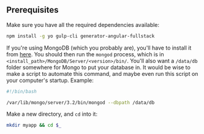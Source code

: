 ## Prerequisites

Make sure you have all the required dependencies available:

```bash
npm install -g yo gulp-cli generator-angular-fullstack
```

If you're using MongoDB (which you probably are), you'll have to install it from [here](https://www.mongodb.com/download-center#community).
You should then run the `mongod` process, which is in `<install_path>/MongoDB/Server/<version>/bin/`. You'll also want a `/data/db` folder
somewhere for Mongo to put your database in. It would be wise to make a script to automate this command, and maybe even run this script on
your computer's startup. Example:

```bash
#!/bin/bash

/var/lib/mongo/server/3.2/bin/mongod --dbpath /data/db
```

Make a new directory, and `cd` into it:
```bash
mkdir myapp && cd $_
```
